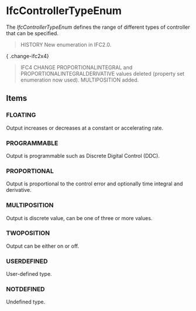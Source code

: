 # IfcControllerTypeEnum

The _IfcControllerTypeEnum_ defines the range of different types of controller that can be specified.<!-- end of definition -->

> HISTORY New enumeration in IFC2.0.

{ .change-ifc2x4}
> IFC4 CHANGE PROPORTIONALINTEGRAL and PROPORTIONALINTEGRALDERIVATIVE values deleted (property set enumeration now used). MULTIPOSITION added.

## Items

### FLOATING
Output increases or decreases at a constant or accelerating rate.

### PROGRAMMABLE
Output is programmable such as Discrete Digital Control (DDC).

### PROPORTIONAL
Output is proportional to the control error and optionally time integral and derivative.

### MULTIPOSITION
Output is discrete value, can be one of three or more values.

### TWOPOSITION
Output can be either on or off.

### USERDEFINED
User-defined type.

### NOTDEFINED
Undefined type.
